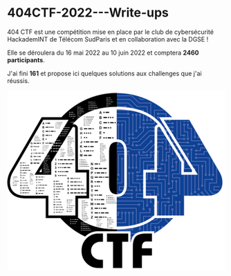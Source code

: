 # 404CTF-2022---Write-ups

404 CTF est une compétition mise en place par le club de cybersécurité HackademINT de Télécom SudParis et en collaboration avec la DGSE !

Elle se déroulera du 16 mai 2022 au 10 juin 2022 et comptera **2460 participants**.

J'ai fini **161** et propose ici quelques solutions aux challenges que j'ai réussis.

![logo](https://github.com/anonylouis/404CTF-2022---Write-ups/blob/main/challenge_404_LOGO.png)